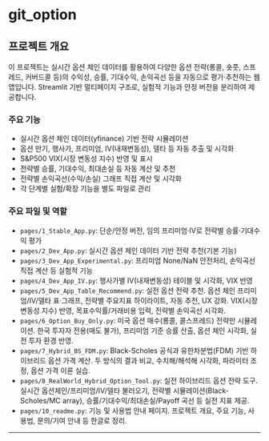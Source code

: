# git_option

## 프로젝트 개요

이 프로젝트는 실시간 옵션 체인 데이터를 활용하여 다양한 옵션 전략(롱콜, 숏풋, 스프레드, 커버드콜 등)의 수익성, 승률, 기대수익, 손익곡선 등을 자동으로 평가·추천하는 웹앱입니다. Streamlit 기반 멀티페이지 구조로, 실험적 기능과 안정 버전을 분리하여 제공합니다.

### 주요 기능
- 실시간 옵션 체인 데이터(yfinance) 기반 전략 시뮬레이션
- 옵션 만기, 행사가, 프리미엄, IV(내재변동성), 델타 등 자동 추출 및 시각화
- S&P500 VIX(시장 변동성 지수) 반영 및 표시
- 전략별 승률, 기대수익, 최대손실 등 자동 계산 및 추천
- 전략별 손익곡선(수익/손실) 그래프 직접 계산 및 시각화
- 각 단계별 실험/확장 기능을 별도 파일로 관리

### 주요 파일 및 역할
- `pages/1_Stable_App.py`: 단순/안정 버전, 임의 프리미엄·IV로 전략별 승률·기대수익 평가
- `pages/2_Dev_App.py`: 실시간 옵션 체인 데이터 기반 전략 추천(기본 기능)
- `pages/3_Dev_App_Experimental.py`: 프리미엄 None/NaN 안전처리, 손익곡선 직접 계산 등 실험적 기능
- `pages/4_Dev_App_IV.py`: 행사가별 IV(내재변동성) 테이블 및 시각화, VIX 반영
- `pages/5_Dev_App_Table_Recommend.py`: 실전 옵션 전략 추천. 옵션 체인 프리미엄/IV/델타 표·그래프, 전략별 주요지표 하이라이트, 자동 추천, UX 강화. VIX(시장 변동성 지수) 반영, 목표수익률/거래비용 입력, 전략별 손익곡선 시각화.
- `pages/6_Option_Buy_Only.py`: 미국 옵션 매수(롱콜, 콜스프레드) 전략만 시뮬레이션. 한국 투자자 전용(매도 불가), 프리미엄 기준 승률 산출, 옵션 체인 시각화, 실전 투자 환경 반영.
- `pages/7_Hybrid_BS_FDM.py`: Black-Scholes 공식과 유한차분법(FDM) 기반 하이브리드 옵션 가격 계산. 두 방식의 결과 비교, 수치해/해석해 시각화, 파라미터 조정, 옵션 가격 이론 실습.
- `pages/8_RealWorld_Hybrid_Option_Tool.py`: 실전 하이브리드 옵션 전략 도구. 실시간 옵션체인/프리미엄/IV/델타 불러오기, 전략별 시뮬레이션(Black-Scholes/MC array), 승률/기대수익/최대손실/Payoff 곡선 등 실전 지표 제공.
- `pages/10_readme.py`: 기능 및 사용법 안내 페이지. 프로젝트 개요, 주요 기능, 사용법, 문의/기여 안내 등 한글로 정리.

---
